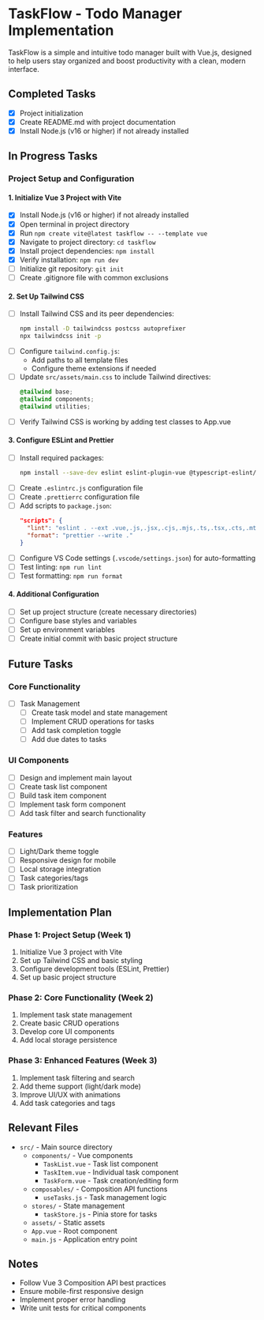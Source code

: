 # TaskFlow - Todo Manager Implementation

TaskFlow is a simple and intuitive todo manager built with Vue.js, designed to help users stay organized and boost productivity with a clean, modern interface.

## Completed Tasks

- [x] Project initialization
- [x] Create README.md with project documentation
- [x] Install Node.js (v16 or higher) if not already installed

## In Progress Tasks

### Project Setup and Configuration

#### 1. Initialize Vue 3 Project with Vite
- [x] Install Node.js (v16 or higher) if not already installed
- [x] Open terminal in project directory
- [x] Run `npm create vite@latest taskflow -- --template vue`
- [x] Navigate to project directory: `cd taskflow`
- [x] Install project dependencies: `npm install`
- [x] Verify installation: `npm run dev`
- [ ] Initialize git repository: `git init`
- [ ] Create .gitignore file with common exclusions

#### 2. Set Up Tailwind CSS
- [ ] Install Tailwind CSS and its peer dependencies:
  ```bash
  npm install -D tailwindcss postcss autoprefixer
  npx tailwindcss init -p
  ```
- [ ] Configure `tailwind.config.js`:
  - Add paths to all template files
  - Configure theme extensions if needed
- [ ] Update `src/assets/main.css` to include Tailwind directives:
  ```css
  @tailwind base;
  @tailwind components;
  @tailwind utilities;
  ```
- [ ] Verify Tailwind CSS is working by adding test classes to App.vue

#### 3. Configure ESLint and Prettier
- [ ] Install required packages:
  ```bash
  npm install --save-dev eslint eslint-plugin-vue @typescript-eslint/parser @typescript-eslint/eslint-plugin prettier eslint-config-prettier eslint-plugin-prettier
  ```
- [ ] Create `.eslintrc.js` configuration file
- [ ] Create `.prettierrc` configuration file
- [ ] Add scripts to `package.json`:
  ```json
  "scripts": {
    "lint": "eslint . --ext .vue,.js,.jsx,.cjs,.mjs,.ts,.tsx,.cts,.mts --fix --ignore-path .gitignore",
    "format": "prettier --write ."
  }
  ```
- [ ] Configure VS Code settings (`.vscode/settings.json`) for auto-formatting
- [ ] Test linting: `npm run lint`
- [ ] Test formatting: `npm run format`

#### 4. Additional Configuration
- [ ] Set up project structure (create necessary directories)
- [ ] Configure base styles and variables
- [ ] Set up environment variables
- [ ] Create initial commit with basic project structure

## Future Tasks

### Core Functionality
- [ ] Task Management
  - [ ] Create task model and state management
  - [ ] Implement CRUD operations for tasks
  - [ ] Add task completion toggle
  - [ ] Add due dates to tasks

### UI Components
- [ ] Design and implement main layout
- [ ] Create task list component
- [ ] Build task item component
- [ ] Implement task form component
- [ ] Add task filter and search functionality

### Features
- [ ] Light/Dark theme toggle
- [ ] Responsive design for mobile
- [ ] Local storage integration
- [ ] Task categories/tags
- [ ] Task prioritization

## Implementation Plan

### Phase 1: Project Setup (Week 1)
1. Initialize Vue 3 project with Vite
2. Set up Tailwind CSS and basic styling
3. Configure development tools (ESLint, Prettier)
4. Set up basic project structure

### Phase 2: Core Functionality (Week 2)
1. Implement task state management
2. Create basic CRUD operations
3. Develop core UI components
4. Add local storage persistence

### Phase 3: Enhanced Features (Week 3)
1. Implement task filtering and search
2. Add theme support (light/dark mode)
3. Improve UI/UX with animations
4. Add task categories and tags

## Relevant Files

- `src/` - Main source directory
  - `components/` - Vue components
    - `TaskList.vue` - Task list component
    - `TaskItem.vue` - Individual task component
    - `TaskForm.vue` - Task creation/editing form
  - `composables/` - Composition API functions
    - `useTasks.js` - Task management logic
  - `stores/` - State management
    - `taskStore.js` - Pinia store for tasks
  - `assets/` - Static assets
  - `App.vue` - Root component
  - `main.js` - Application entry point

## Notes
- Follow Vue 3 Composition API best practices
- Ensure mobile-first responsive design
- Implement proper error handling
- Write unit tests for critical components
